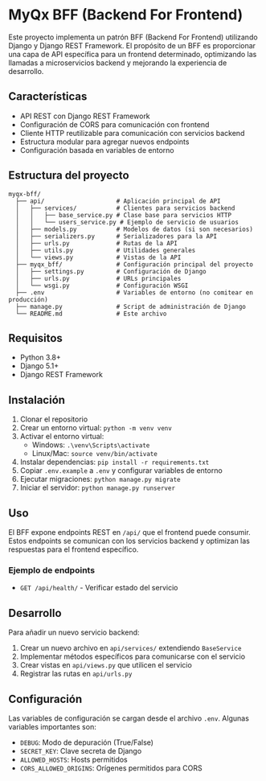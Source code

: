 # MyQx BFF (Backend For Frontend)

Este proyecto implementa un patrón BFF (Backend For Frontend) utilizando Django y Django REST Framework. El propósito de un BFF es proporcionar una capa de API específica para un frontend determinado, optimizando las llamadas a microservicios backend y mejorando la experiencia de desarrollo.

## Características

- API REST con Django REST Framework
- Configuración de CORS para comunicación con frontend
- Cliente HTTP reutilizable para comunicación con servicios backend
- Estructura modular para agregar nuevos endpoints
- Configuración basada en variables de entorno

## Estructura del proyecto

```
myqx-bff/
  ├── api/                    # Aplicación principal de API
  │   ├── services/           # Clientes para servicios backend
  │   │   ├── base_service.py # Clase base para servicios HTTP
  │   │   └── users_service.py # Ejemplo de servicio de usuarios
  │   ├── models.py           # Modelos de datos (si son necesarios)
  │   ├── serializers.py      # Serializadores para la API
  │   ├── urls.py             # Rutas de la API
  │   ├── utils.py            # Utilidades generales
  │   └── views.py            # Vistas de la API
  ├── myqx_bff/               # Configuración principal del proyecto
  │   ├── settings.py         # Configuración de Django
  │   ├── urls.py             # URLs principales
  │   └── wsgi.py             # Configuración WSGI
  ├── .env                    # Variables de entorno (no comitear en producción)
  ├── manage.py               # Script de administración de Django
  └── README.md               # Este archivo
```

## Requisitos

- Python 3.8+
- Django 5.1+
- Django REST Framework

## Instalación

1. Clonar el repositorio
2. Crear un entorno virtual: `python -m venv venv`
3. Activar el entorno virtual:
   - Windows: `.\venv\Scripts\activate`
   - Linux/Mac: `source venv/bin/activate`
4. Instalar dependencias: `pip install -r requirements.txt`
5. Copiar `.env.example` a `.env` y configurar variables de entorno
6. Ejecutar migraciones: `python manage.py migrate`
7. Iniciar el servidor: `python manage.py runserver`

## Uso

El BFF expone endpoints REST en `/api/` que el frontend puede consumir. Estos endpoints se comunican con los servicios backend y optimizan las respuestas para el frontend específico.

### Ejemplo de endpoints

- `GET /api/health/` - Verificar estado del servicio

## Desarrollo

Para añadir un nuevo servicio backend:

1. Crear un nuevo archivo en `api/services/` extendiendo `BaseService`
2. Implementar métodos específicos para comunicarse con el servicio
3. Crear vistas en `api/views.py` que utilicen el servicio
4. Registrar las rutas en `api/urls.py`

## Configuración

Las variables de configuración se cargan desde el archivo `.env`. Algunas variables importantes son:

- `DEBUG`: Modo de depuración (True/False)
- `SECRET_KEY`: Clave secreta de Django
- `ALLOWED_HOSTS`: Hosts permitidos
- `CORS_ALLOWED_ORIGINS`: Orígenes permitidos para CORS